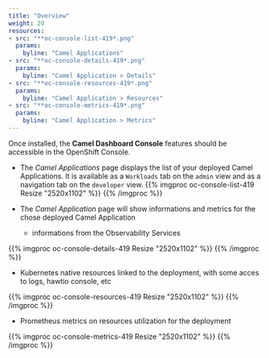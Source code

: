 ```yaml
---
title: "Overview"
weight: 20
resources:
- src: "**oc-console-list-419*.png"
  params:
    byline: "Camel Applications"
- src: "**oc-console-details-419*.png"
  params:
    byline: "Camel Application > Details"
- src: "**oc-console-resources-419*.png"
  params:
    byline: "Camel Application > Resources"
- src: "**oc-console-metrics-419*.png"
  params:
    byline: "Camel Application > Metrics"
---
```


Once installed, the **Camel Dashboard Console** features should be accessible in the OpenShift Console.

* The *Camel Applications* page displays the list of your deployed Camel Applications. It is available as a `Workloads` tab on the `admin` view and as a navigation tab on the `developer` view.
{{% imgproc oc-console-list-419 Resize "2520x1102" %}}
{{% /imgproc %}}

* The *Camel Application* page will show informations and metrics for the chose deployed Camel Application

    * informations from the Observability Services

{{% imgproc oc-console-details-419 Resize "2520x1102" %}}
{{% /imgproc %}}

   * Kubernetes native resources linked to the deployment, with some acces to logs, hawtio console, etc

{{% imgproc oc-console-resources-419 Resize "2520x1102" %}}
{{% /imgproc %}}

   * Prometheus metrics on resources utilization for the deployment

{{% imgproc oc-console-metrics-419 Resize "2520x1102" %}}
{{% /imgproc %}}
